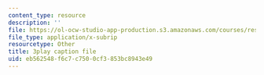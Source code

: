 ```yaml
---
content_type: resource
description: ''
file: https://ol-ocw-studio-app-production.s3.amazonaws.com/courses/res-6-012-introduction-to-probability-spring-2018/eb562548f6c7c7500cf3853bc8943e49_CdrVM6MGnGo.srt
file_type: application/x-subrip
resourcetype: Other
title: 3play caption file
uid: eb562548-f6c7-c750-0cf3-853bc8943e49
---
```

